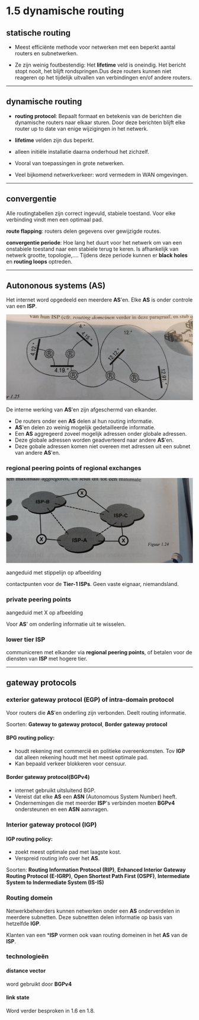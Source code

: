 # 1.5 dynamische routing

## statische routing

* Meest efficiënte methode voor netwerken met een beperkt aantal routers en subnetwerken.

* Ze zijn weinig foutbestendig: Het **lifetime** veld is oneindig. Het bericht stopt nooit, het blijft rondspringen.Dus deze routers kunnen niet reageren op het tijdelijk uitvallen van verbindingen en/of andere routers.

----

## dynamische routing

* **routing protocol**: Bepaalt formaat en betekenis van de berichten die dynamische routers naar elkaar sturen. Door deze berichten blijft elke router up to date van enige wijzigingen in het netwerk.

* **lifetime** velden zijn dus beperkt.

* alleen initiële installatie daarna onderhoud het zichzelf.

* Vooral van toepassingen in grote netwerken.

* Veel bijkomend netwerkverkeer: word vermedem in WAN omgevingen.

----

## convergentie

Alle routingtabellen zijn correct ingevuld, stabiele toestand. Voor elke verbinding vindt men een optimaal pad.

**route flapping**: routers delen gegevens over gewijzigde routes.

**convergentie periode**: Hoe lang het duurt voor het netwerk om van een onstabiele toestand naar een stabiele terug te keren. Is afhankelijk van netwerk grootte, topologie,.... Tijdens deze periode kunnen er **black holes** en **routing loops** optreden.

----

## Autononous systems (AS)

Het internet word opgedeeld een meerdere **AS**'en. Elke **AS** is onder controle van een **ISP**.

![alt text](images/1_5_AS_Global_adress.png "Logo Title Text 1")

De interne werking van **AS**'en zijn afgeschermd van elkander.

* De routers onder een **AS** delen al hun routing informatie.
* **AS**'en delen zo weinig mogelijk gedetailleerde informatie.
* Een **AS** aggregeerd zoveel mogelijk adressen onder globale adressen.
* Deze globale adressen worden geadverteerd naar andere **AS**'en.
* Deze gobale adressen komen niet overeen met adressen uit een subnet van andere **AS**'en.

### **regional peering points** of **regional exchanges**

![alt text](images/1_5_regional_&_private_peer_points.jpg "Logo Title Text 1")

aangeduid met stippelijn op afbeelding

contactpunten voor de **Tier-1 ISPs**. Geen vaste eignaar, niemandsland.

### **private peering points**

aangeduid met X op afbeelding

Voor **AS**' om onderling informatie uit te wisselen.

### lower tier ISP

communiceren met elkander via **regional peering points**, of betalen voor de diensten van **ISP** met hogere tier.

----

## gateway protocols

### exterior gateway protocol (EGP) of intra-domain protocol

Voor routers die **AS**'en onderling zijn verbonden. Deelt routing informatie.

Soorten: **Gateway to gateway protocol**, **Border gateway protocol**

#### BPG routing policy:

* houdt rekening met commercië en politieke overeenkomsten. Tov **IGP** dat alleen rekening houdt met het meest optimale pad.
* Kan bepaald verkeer blokkeren voor censuur.

#### Border gateway protocol(BGPv4)

* internet gebruikt uitsluitend BGP.
* Vereist dat elke **AS** een **ASN** (Autonomous System Number) heeft.
* Ondernemingen die met meerder **ISP**'s verbinden moeten **BGPv4** ondersteunen en een **ASN** aanvragen.

### Interior gateway protocol (IGP)

#### IGP routing policy:

* zoekt meest optimale pad met laagste kost.
* Verspreid routing info over het **AS**.

Soorten: **Routing Information Protocol (RIP)**, **Enhanced Interior Gateway Routing Protocol (E-IGRP)**, **Open Shortest Path First (OSPF)**, **Intermediate System to Indermediate System (IS-IS)**

### Routing domein

Netwerkbeheerders kunnen netwerken onder een **AS** onderverdelen in meerdere subnetten. Deze subnettten delen informatie op basis van hetzelfde **IGP**.

Klanten van een ***ISP** vormen ook vaan routing domeinen in het **AS** van de **ISP**.

### technologieën

#### distance vector

word gebruikt door **BGPv4**

#### link state

Word verder besproken in 1.6 en 1.8.

